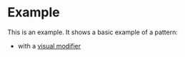 # Example

This is an example.
It shows a basic example of a pattern:

- with a [visual modifier](./css/modifier/example-blue.scss)
